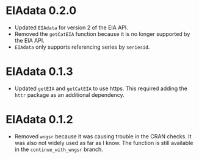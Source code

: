 # EIAdata 0.2.0

- Updated `EIAdata` for version 2 of the EIA API.
- Removed the `getCatEIA` function because it is no longer supported by the EIA API.
- `EIAdata` only supports referencing series by `seriesid`.

# EIAdata 0.1.3

- Updated `getEIA` and `getCatEIA` to use https.  This required adding the `httr` package as an additional dependency.

# EIAdata 0.1.2

- Removed `wngsr` because it was causing trouble in the CRAN checks.  It was also not widely used as far as I know. The function is still available in the `continue_with_wngsr` branch.

